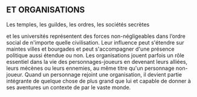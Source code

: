 ## ET ORGANISATIONS


Les temples, les guildes, les ordres, les sociétés secrètes

et les universités représentent des forces non-négligeables
dans l’ordre social de n'importe quelle civilisation. Leur
influence peut s'étendre sur maintes villes et bourgades et
peut s'accompagner d'une présence politique aussi étendue
ou non. Les organisations jouent parfois un rôle essentiel
dans la vie des personnages-joueurs en devenant leurs
alliées, leurs mécènes ou leurs ennemies, au même titre
qu'un personnage non-joueur. Quand un personnage rejoint
une organisation, il devient partie intégrante de quelque
chose de plus grand que lui et capable de donner à ses
aventures un contexte de par le vaste monde.
